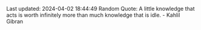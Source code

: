 Last updated: 2024-04-02 18:44:49
Random Quote: A little knowledge that acts is worth infinitely more than much knowledge that is idle. - Kahlil Gibran